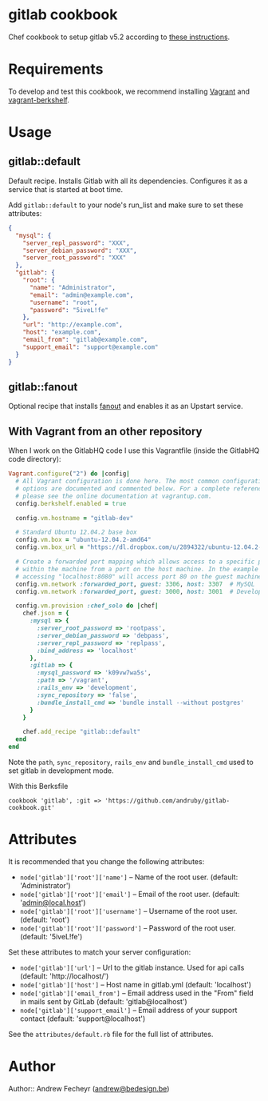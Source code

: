 # gitlab cookbook

Chef cookbook to setup gitlab v5.2 according to [these instructions](https://github.com/gitlabhq/gitlabhq/blob/v5.2.0/doc/install/installation.md).

# Requirements

To develop and test this cookbook, we recommend installing [Vagrant](http://www.vagrantup.com/) and [vagrant-berkshelf](https://github.com/RiotGames/vagrant-berkshelf).

# Usage

## gitlab::default

Default recipe. Installs Gitlab with all its dependencies. Configures it as a service that is started at boot time.

Add `gitlab::default` to your node's run_list and make sure to set these attributes:

```json
{
  "mysql": {
    "server_repl_password": "XXX",
    "server_debian_password": "XXX",
    "server_root_password": "XXX"
  },
  "gitlab": {
    "root": {
      "name": "Administrator",
      "email": "admin@example.com",
      "username": "root",
      "password": "5iveL!fe"
    },
    "url": "http://example.com",
    "host": "example.com",
    "email_from": "gitlab@example.com",
    "support_email": "support@example.com"
  }
}
```

## gitlab::fanout

Optional recipe that installs [fanout](https://github.com/travisghansen/fanout) and enables it as an Upstart service.

## With Vagrant from an other repository

When I work on the GitlabHQ code I use this Vagrantfile (inside the GitlabHQ code directory):

```ruby
Vagrant.configure("2") do |config|
  # All Vagrant configuration is done here. The most common configuration
  # options are documented and commented below. For a complete reference,
  # please see the online documentation at vagrantup.com.
  config.berkshelf.enabled = true

  config.vm.hostname = "gitlab-dev"

  # Standard Ubuntu 12.04.2 base box
  config.vm.box = "ubuntu-12.04.2-amd64"
  config.vm.box_url = "https://dl.dropbox.com/u/2894322/ubuntu-12.04.2-amd64.box"

  # Create a forwarded port mapping which allows access to a specific port
  # within the machine from a port on the host machine. In the example below,
  # accessing "localhost:8080" will access port 80 on the guest machine.
  config.vm.network :forwarded_port, guest: 3306, host: 3307  # MySQL
  config.vm.network :forwarded_port, guest: 3000, host: 3001  # Development Puma

  config.vm.provision :chef_solo do |chef|
    chef.json = {
      :mysql => {
        :server_root_password => 'rootpass',
        :server_debian_password => 'debpass',
        :server_repl_password => 'replpass',
        :bind_address => 'localhost'
      },
      :gitlab => {
        :mysql_password => 'k09vw7wa5s',
        :path => '/vagrant',
        :rails_env => 'development',
        :sync_repository => 'false',
        :bundle_install_cmd => 'bundle install --without postgres'
      }
    }

    chef.add_recipe "gitlab::default"
  end
end
```

Note the `path`, `sync_repository`, `rails_env` and `bundle_install_cmd` used to set gitlab in development mode.

With this Berksfile

```
cookbook 'gitlab', :git => 'https://github.com/andruby/gitlab-cookbook.git'
```

# Attributes

It is recommended that you change the following attributes:

* `node['gitlab']['root']['name']` – Name of the root user. (default: 'Administrator')
* `node['gitlab']['root']['email']` – Email of the root user. (default: 'admin@local.host')
* `node['gitlab']['root']['username']` – Username of the root user. (default: 'root')
* `node['gitlab']['root']['password']` – Password of the root user. (default: '5iveL!fe')

Set these attributes to match your server configuration:

* `node['gitlab']['url']` – Url to the gitlab instance. Used for api calls (default: 'http://localhost/')
* `node['gitlab']['host']` – Host name in gitlab.yml (default: 'localhost')
* `node['gitlab']['email_from']` – Email address used in the "From" field in mails sent by GitLab (default: 'gitlab@localhost')
* `node['gitlab']['support_email']` – Email address of your support contact (default: 'support@localhost')

See the `attributes/default.rb` file for the full list of attributes.

# Author

Author:: Andrew Fecheyr (<andrew@bedesign.be>)
